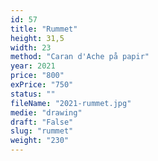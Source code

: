 ```yaml
---
id: 57
title: "Rummet"
height: 31,5
width: 23
method: "Caran d'Ache på papir"
year: 2021
price: "800"
exPrice: "750"
status: ""
fileName: "2021-rummet.jpg"
medie: "drawing"
draft: "False"
slug: "rummet"
weight: "230"
---
```

